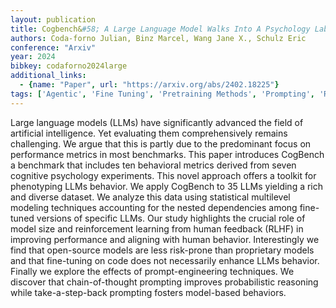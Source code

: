 ```yaml
---
layout: publication
title: Cogbench&#58; A Large Language Model Walks Into A Psychology Lab
authors: Coda-forno Julian, Binz Marcel, Wang Jane X., Schulz Eric
conference: "Arxiv"
year: 2024
bibkey: codaforno2024large
additional_links:
  - {name: "Paper", url: "https://arxiv.org/abs/2402.18225"}
tags: ['Agentic', 'Fine Tuning', 'Pretraining Methods', 'Prompting', 'Reinforcement Learning', 'Training Techniques']
---
```

Large language models (LLMs) have significantly advanced the field of artificial intelligence. Yet evaluating them comprehensively remains challenging. We argue that this is partly due to the predominant focus on performance metrics in most benchmarks. This paper introduces CogBench a benchmark that includes ten behavioral metrics derived from seven cognitive psychology experiments. This novel approach offers a toolkit for phenotyping LLMs behavior. We apply CogBench to 35 LLMs yielding a rich and diverse dataset. We analyze this data using statistical multilevel modeling techniques accounting for the nested dependencies among fine-tuned versions of specific LLMs. Our study highlights the crucial role of model size and reinforcement learning from human feedback (RLHF) in improving performance and aligning with human behavior. Interestingly we find that open-source models are less risk-prone than proprietary models and that fine-tuning on code does not necessarily enhance LLMs behavior. Finally we explore the effects of prompt-engineering techniques. We discover that chain-of-thought prompting improves probabilistic reasoning while take-a-step-back prompting fosters model-based behaviors.

